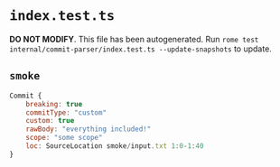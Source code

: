 # `index.test.ts`

**DO NOT MODIFY**. This file has been autogenerated. Run `rome test internal/commit-parser/index.test.ts --update-snapshots` to update.

## `smoke`

```javascript
Commit {
	breaking: true
	commitType: "custom"
	custom: true
	rawBody: "everything included!"
	scope: "some scope"
	loc: SourceLocation smoke/input.txt 1:0-1:40
}
```
